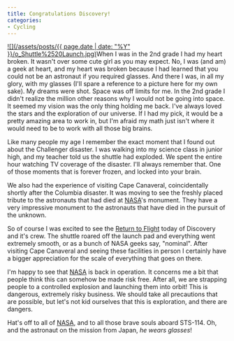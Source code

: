 ```yaml
---
title: Congratulations Discovery!
categories:
- Cycling
---
```


[![](/assets/posts/{{ page.date | date: "%Y" }}/o_Shuttle%2520Launch.jpg)](http://www.nasa.gov/returntoflight/main/)When I was in the 2nd grade I had my heart broken. It wasn't over some cute girl as you may expect. No, I was (and am) a geek at heart, and my heart was broken because I had learned that you could not be an astronaut if you required glasses. And there I was, in all my glory, with my glasses (I'll spare a reference to a picture here for my own sake). My dreams were shot. Space was off limits for me.
In the 2nd grade I didn't realize the million other reasons why I would not be going into space. It seemed my vision was the only thing holding me back. I've always loved the stars and the exploration of our universe. If I had my pick, it would be a pretty amazing area to work in, but I'm afraid my math just isn't where it would need to be to work with all those big brains.

Like many people my age I remember the exact moment that I found out about the Challenger disaster. I was walking into my science class in junior high, and my teacher told us the shuttle had exploded. We spent the entire hour watching TV coverage of the disaster. I'll always remember that. One of those moments that is forever frozen, and locked into your brain.

We also had the experience of visiting Cape Canaveral, coincidentally shortly after the Columbia disaster. It was moving to see the freshly placed tribute to the astronauts that had died at [NASA](http://www.nasa.gov/)'s monument. They have a very impressive monument to the astronauts that have died in the pursuit of the unknown.

So of course I was excited to see the [Return to Flight](http://www.nasa.gov/returntoflight/main/) today of Discovery and it's crew. The shuttle roared off the launch pad and everything went extremely smooth, or as a bunch of NASA geeks say, "nominal". After visiting Cape Canaveral and seeing these facilities in person I certainly have a bigger appreciation for the scale of everything that goes on there.

I'm happy to see that [NASA](http://www.nasa.gov/) is back in operation. It concerns me a bit that people think this can somehow be made risk free. After all, we are strapping people to a controlled explosion and launching them into orbit! This is dangerous, extremely risky business. We should take all precautions that are possible, but let's not kid ourselves that this is exploration, and there are dangers.

Hat's off to all of [NASA](http://www.nasa.gov/), and to all those brave souls aboard STS-114. Oh, and the astronaut on the mission from Japan, _he wears glasses_!
